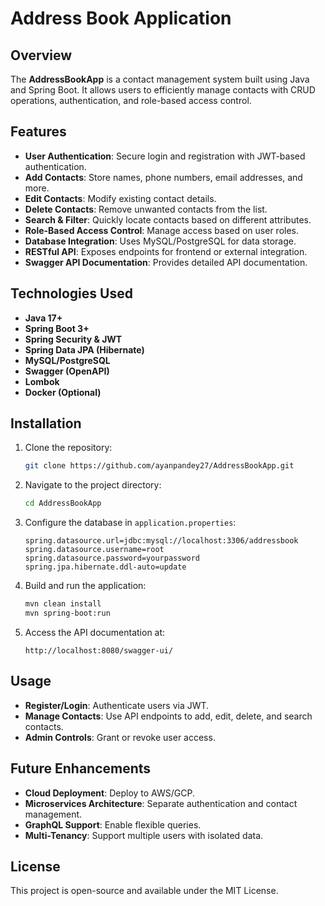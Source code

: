# Address Book Application

## Overview
The **AddressBookApp** is a contact management system built using Java and Spring Boot. It allows users to efficiently manage contacts with CRUD operations, authentication, and role-based access control.

## Features
- **User Authentication**: Secure login and registration with JWT-based authentication.
- **Add Contacts**: Store names, phone numbers, email addresses, and more.
- **Edit Contacts**: Modify existing contact details.
- **Delete Contacts**: Remove unwanted contacts from the list.
- **Search & Filter**: Quickly locate contacts based on different attributes.
- **Role-Based Access Control**: Manage access based on user roles.
- **Database Integration**: Uses MySQL/PostgreSQL for data storage.
- **RESTful API**: Exposes endpoints for frontend or external integration.
- **Swagger API Documentation**: Provides detailed API documentation.

## Technologies Used
- **Java 17+**
- **Spring Boot 3+**
- **Spring Security & JWT**
- **Spring Data JPA (Hibernate)**
- **MySQL/PostgreSQL**
- **Swagger (OpenAPI)**
- **Lombok**
- **Docker (Optional)**

## Installation
1. Clone the repository:
   ```bash
   git clone https://github.com/ayanpandey27/AddressBookApp.git
   ```
2. Navigate to the project directory:
   ```bash
   cd AddressBookApp
   ```
3. Configure the database in `application.properties`:
   ```properties
   spring.datasource.url=jdbc:mysql://localhost:3306/addressbook
   spring.datasource.username=root
   spring.datasource.password=yourpassword
   spring.jpa.hibernate.ddl-auto=update
   ```
4. Build and run the application:
   ```bash
   mvn clean install
   mvn spring-boot:run
   ```
5. Access the API documentation at:
   ```
   http://localhost:8080/swagger-ui/
   ```

## Usage
- **Register/Login**: Authenticate users via JWT.
- **Manage Contacts**: Use API endpoints to add, edit, delete, and search contacts.
- **Admin Controls**: Grant or revoke user access.

## Future Enhancements
- **Cloud Deployment**: Deploy to AWS/GCP.
- **Microservices Architecture**: Separate authentication and contact management.
- **GraphQL Support**: Enable flexible queries.
- **Multi-Tenancy**: Support multiple users with isolated data.

## License
This project is open-source and available under the MIT License.


